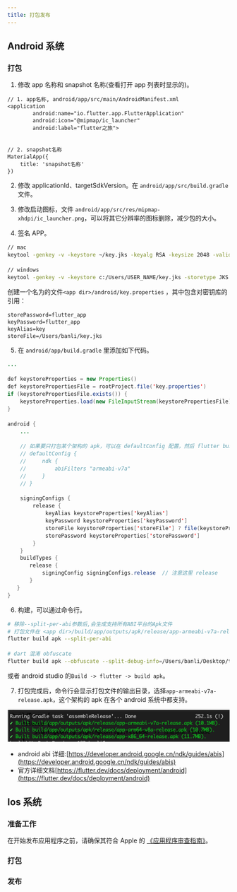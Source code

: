 ```yaml
---
title: 打包发布
---
```


## Android 系统

### 打包

1. 修改 app 名称和 snapshot 名称(查看打开 app 列表时显示的)。

```
// 1. app名称, android/app/src/main/AndroidManifest.xml
<application
        android:name="io.flutter.app.FlutterApplication"
        android:icon="@mipmap/ic_launcher"
        android:label="flutter之旅">


// 2. snapshot名称
MaterialApp({
    title: 'snapshot名称'
})
```

2. 修改 applicationId、targetSdkVersion。在 `android/app/src/build.gradle`文件。

3. 修改启动图标，文件 `android/app/src/res/mipmap-xhdpi/ic_launcher.png`，可以将其它分辨率的图标删除，减少包的大小。

4. 签名 APP。

```sh
// mac
keytool -genkey -v -keystore ~/key.jks -keyalg RSA -keysize 2048 -validity 10000 -alias key

// windows
keytool -genkey -v -keystore c:/Users/USER_NAME/key.jks -storetype JKS -keyalg RSA -keysize 2048 -validity 10000 -alias key
```

创建一个名为的文件`<app dir>/android/key.properties` ，其中包含对密钥库的引用：

```
storePassword=flutter_app
keyPassword=flutter_app
keyAlias=key
storeFile=/Users/banli/key.jks
```

5. 在 `android/app/build.gradle` 里添加如下代码。

```java title="android/app/build.gradle"
...

def keystoreProperties = new Properties()
def keystorePropertiesFile = rootProject.file('key.properties')
if (keystorePropertiesFile.exists()) {
    keystoreProperties.load(new FileInputStream(keystorePropertiesFile))
}

android {
    ...

    // 如果要只打包某个架构的 apk，可以在 defaultConfig 配置，然后 flutter build apk
    // defaultConfig {
    //     ndk {
    //         abiFilters "armeabi-v7a"
    //     }
    // }

    signingConfigs {
        release {
            keyAlias keystoreProperties['keyAlias']
            keyPassword keystoreProperties['keyPassword']
            storeFile keystoreProperties['storeFile'] ? file(keystoreProperties['storeFile']) : null
            storePassword keystoreProperties['storePassword']
        }
    }
    buildTypes {
       release {
           signingConfig signingConfigs.release  // 注意这里 release
       }
   }
}
```

6. 构建，可以通过命令行。

```sh
# 移除--split-per-abi参数后,会生成支持所有ABI平台的Apk文件
# 打包文件在 <app dir>/build/app/outputs/apk/release/app-armeabi-v7a-release.apk
flutter build apk --split-per-abi

# dart 混淆 obfuscate
flutter build apk --obfuscate --split-debug-info=/Users/banli/Desktop/test/flutter_app/split_debug_info  --split-per-abi
```

或者 android studio 的`Build -> flutter -> build apk`。

7. 打包完成后，命令行会显示打包文件的输出目录，选择`app-armeabi-v7a-release.apk`，这个架构的 apk 在各个 android 系统中都支持。

![](imgs/2020-06-04-11-13-03.png)

-   android abi 详细:[https://developer.android.google.cn/ndk/guides/abis](https://developer.android.google.cn/ndk/guides/abis)
-   官方详细文档[https://flutter.dev/docs/deployment/android](https://flutter.dev/docs/deployment/android)

## Ios 系统

### 准备工作

在开始发布应用程序之前，请确保其符合 Apple 的 [《应用程序审查指南》](https://developer.apple.com/app-store/review/)。

### 打包

### 发布

